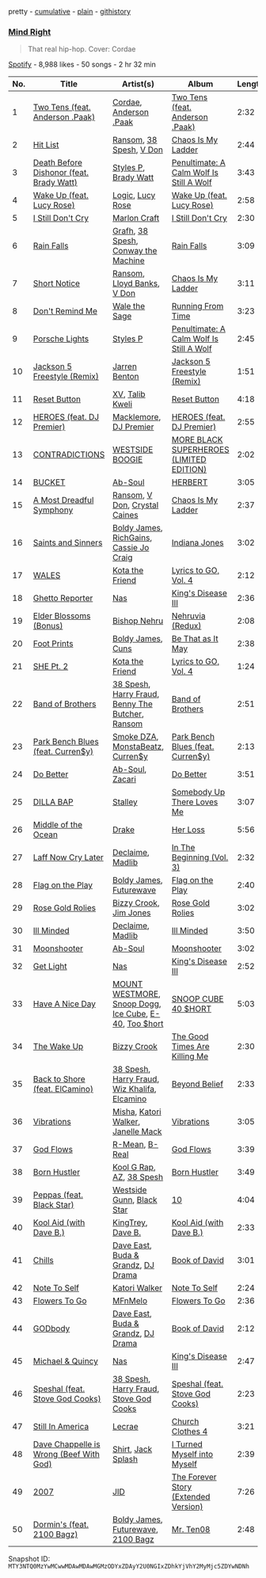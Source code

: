 pretty - [cumulative](/playlists/cumulative/37i9dQZF1DX5hR0J49CmXC.md) - [plain](/playlists/plain/37i9dQZF1DX5hR0J49CmXC) - [githistory](https://github.githistory.xyz/mackorone/spotify-playlist-archive/blob/main/playlists/plain/37i9dQZF1DX5hR0J49CmXC)

### [Mind Right](https://open.spotify.com/playlist/37i9dQZF1DX5hR0J49CmXC)

> That real hip\-hop\. Cover: Cordae

[Spotify](https://open.spotify.com/user/spotify) - 8,988 likes - 50 songs - 2 hr 32 min

| No. | Title | Artist(s) | Album | Length |
|---|---|---|---|---|
| 1 | [Two Tens \(feat\. Anderson .Paak\)](https://open.spotify.com/track/6clDsO8HwhHEgJDDp88VdL) | [Cordae](https://open.spotify.com/artist/0huGjMyP507tBCARyzSkrv), [Anderson .Paak](https://open.spotify.com/artist/3jK9MiCrA42lLAdMGUZpwa) | [Two Tens \(feat\. Anderson .Paak\)](https://open.spotify.com/album/32iVvfIYkmugGRxcTlzYjr) | 2:32 |
| 2 | [Hit List](https://open.spotify.com/track/5ZFtDmpcRHqt3Taf0Ydq05) | [Ransom](https://open.spotify.com/artist/0wZbdAcNn6AjGlNUZek9j4), [38 Spesh](https://open.spotify.com/artist/32cT1WQRSDg4xsReG7eqyT), [V Don](https://open.spotify.com/artist/2uzaOMszD2lvSWPKjaYaTq) | [Chaos Is My Ladder](https://open.spotify.com/album/1PsbJDTsXqrXaC2dIxKypw) | 2:44 |
| 3 | [Death Before Dishonor \(feat\. Brady Watt\)](https://open.spotify.com/track/5mWowhl5lNvvzFd965GNDf) | [Styles P](https://open.spotify.com/artist/2x8KDZdSONA3872CnhaAlX), [Brady Watt](https://open.spotify.com/artist/3zx1v6xCo7VE8vxhhyqr5Y) | [Penultimate: A Calm Wolf Is Still A Wolf](https://open.spotify.com/album/1b2b8GpDk1KVl01TgxuFBI) | 3:43 |
| 4 | [Wake Up \(feat\. Lucy Rose\)](https://open.spotify.com/track/1wea451SlpJfqRy4YVK867) | [Logic](https://open.spotify.com/artist/4xRYI6VqpkE3UwrDrAZL8L), [Lucy Rose](https://open.spotify.com/artist/2uvY5pgdD9t1CZ5zMNw1rl) | [Wake Up \(feat\. Lucy Rose\)](https://open.spotify.com/album/15lStGFq624eLO5FMmLp2j) | 2:58 |
| 5 | [I Still Don't Cry](https://open.spotify.com/track/0FOD0Km83V9o5SZTbbVmzL) | [Marlon Craft](https://open.spotify.com/artist/7MigDh04CCntQbsBvugEmb) | [I Still Don't Cry](https://open.spotify.com/album/1tvHEgMEd2E0MMay214y9G) | 2:30 |
| 6 | [Rain Falls](https://open.spotify.com/track/2FXNSDdjyrx855G0WMRTL1) | [Grafh](https://open.spotify.com/artist/4rKPpij2gIDKsZsfjCfk1U), [38 Spesh](https://open.spotify.com/artist/32cT1WQRSDg4xsReG7eqyT), [Conway the Machine](https://open.spotify.com/artist/67gqUXxHedeUGDTxwBzdjS) | [Rain Falls](https://open.spotify.com/album/4IU6tIFCwMuHk5f0CYEhSI) | 3:09 |
| 7 | [Short Notice](https://open.spotify.com/track/2ncqpYJvmzIPAajiRzBzn3) | [Ransom](https://open.spotify.com/artist/0wZbdAcNn6AjGlNUZek9j4), [Lloyd Banks](https://open.spotify.com/artist/3vDUJHQtqT3jFRZ2ECXDTi), [V Don](https://open.spotify.com/artist/2uzaOMszD2lvSWPKjaYaTq) | [Chaos Is My Ladder](https://open.spotify.com/album/1PsbJDTsXqrXaC2dIxKypw) | 3:11 |
| 8 | [Don't Remind Me](https://open.spotify.com/track/55KBOq8fdOWrYWYWBCKxLh) | [Wale the Sage](https://open.spotify.com/artist/4alndwWPbM9ApMYLjg19oD) | [Running From Time](https://open.spotify.com/album/38KIbLeS8hv57czsB0REq7) | 3:23 |
| 9 | [Porsche Lights](https://open.spotify.com/track/3pCVonu1qfrDepmvGRXnfj) | [Styles P](https://open.spotify.com/artist/2x8KDZdSONA3872CnhaAlX) | [Penultimate: A Calm Wolf Is Still A Wolf](https://open.spotify.com/album/1b2b8GpDk1KVl01TgxuFBI) | 2:45 |
| 10 | [Jackson 5 Freestyle \(Remix\)](https://open.spotify.com/track/4xhr1cyNekBKc9RtTAuHBY) | [Jarren Benton](https://open.spotify.com/artist/5YI7PJwny5JsO7djczHwhP) | [Jackson 5 Freestyle \(Remix\)](https://open.spotify.com/album/3aXxfzd3tsAV9YVdmd5Up8) | 1:51 |
| 11 | [Reset Button](https://open.spotify.com/track/0SHUhh6O4qhuJjOgw1wx0R) | [XV](https://open.spotify.com/artist/4GKRKf0FAK4nLtmL3u3JQ9), [Talib Kweli](https://open.spotify.com/artist/0lEssBAxQl2In4RpaB1C2Y) | [Reset Button](https://open.spotify.com/album/7dcpBAKCbSsnLpTAba717O) | 4:18 |
| 12 | [HEROES \(feat\. DJ Premier\)](https://open.spotify.com/track/75RQYCt0aVJrk1QXgwOS32) | [Macklemore](https://open.spotify.com/artist/3JhNCzhSMTxs9WLGJJxWOY), [DJ Premier](https://open.spotify.com/artist/6GEykX11lQqp92UVOQQCC7) | [HEROES \(feat\. DJ Premier\)](https://open.spotify.com/album/35b56rQm3FwWF6wGy03dbI) | 2:55 |
| 13 | [CONTRADICTIONS](https://open.spotify.com/track/11gnrvlVKpGudOeoUyUPiL) | [WESTSIDE BOOGIE](https://open.spotify.com/artist/5usbqiU7sjvszjWecANDL6) | [MORE BLACK SUPERHEROES \(LIMITED EDITION\)](https://open.spotify.com/album/35kiMt5W98OpChFv4B16oF) | 2:02 |
| 14 | [BUCKET](https://open.spotify.com/track/4BvKJxXLY9pJPMvh14ixhw) | [Ab\-Soul](https://open.spotify.com/artist/0g9vAlRPK9Gt3FKCekk4TW) | [HERBERT](https://open.spotify.com/album/1hNzs6WR8UbUsAkyr4jXEO) | 3:05 |
| 15 | [A Most Dreadful Symphony](https://open.spotify.com/track/0UYRaTiNTL5F8tAFQ8Du91) | [Ransom](https://open.spotify.com/artist/0wZbdAcNn6AjGlNUZek9j4), [V Don](https://open.spotify.com/artist/2uzaOMszD2lvSWPKjaYaTq), [Crystal Caines](https://open.spotify.com/artist/5QNT3OFrqUABwC5aSJkKPd) | [Chaos Is My Ladder](https://open.spotify.com/album/1PsbJDTsXqrXaC2dIxKypw) | 2:37 |
| 16 | [Saints and Sinners](https://open.spotify.com/track/27coQy1sDtTU96CY9SMPxm) | [Boldy James](https://open.spotify.com/artist/4fpwOzxFRMVGfd197dKIdY), [RichGains](https://open.spotify.com/artist/2jmNddoRXuXqJgvaHASbNK), [Cassie Jo Craig](https://open.spotify.com/artist/71kmWtFiVDIwirwZhgCGlV) | [Indiana Jones](https://open.spotify.com/album/1XO6GVqyUmy3AVOclmVoO3) | 3:02 |
| 17 | [WALES](https://open.spotify.com/track/5JdUey8Lr6kbSXRKDDWtQy) | [Kota the Friend](https://open.spotify.com/artist/2AfU5LYBVCiCtuCCfM7uVX) | [Lyrics to GO, Vol\. 4](https://open.spotify.com/album/0E6Fb92KU7h8jRdHfZxNm3) | 2:12 |
| 18 | [Ghetto Reporter](https://open.spotify.com/track/0qHXyED9mnRk3DnXowUe6Y) | [Nas](https://open.spotify.com/artist/20qISvAhX20dpIbOOzGK3q) | [King's Disease III](https://open.spotify.com/album/3vQuGKQJMfdXmkjRKqUesk) | 2:36 |
| 19 | [Elder Blossoms \(Bonus\)](https://open.spotify.com/track/4qJk0NpRWAlnh9RiDc6uuw) | [Bishop Nehru](https://open.spotify.com/artist/1b5fazYV5ecKkQHKTlwLG8) | [Nehruvia \(Redux\)](https://open.spotify.com/album/6VdsJfEWJFVswqKFC1vu4Z) | 2:08 |
| 20 | [Foot Prints](https://open.spotify.com/track/05bBn97ouEWSy4rcToF67T) | [Boldy James](https://open.spotify.com/artist/4fpwOzxFRMVGfd197dKIdY), [Cuns](https://open.spotify.com/artist/440Df17wTGxtbFirxmW5l3) | [Be That as It May](https://open.spotify.com/album/7dSRveh6MB42PvHphZfgPY) | 2:38 |
| 21 | [SHE Pt\. 2](https://open.spotify.com/track/4QxxZXnLWDWcU2JVi1Kzv5) | [Kota the Friend](https://open.spotify.com/artist/2AfU5LYBVCiCtuCCfM7uVX) | [Lyrics to GO, Vol\. 4](https://open.spotify.com/album/0E6Fb92KU7h8jRdHfZxNm3) | 1:24 |
| 22 | [Band of Brothers](https://open.spotify.com/track/4UY8uzghtixlMhFR4JFqzF) | [38 Spesh](https://open.spotify.com/artist/32cT1WQRSDg4xsReG7eqyT), [Harry Fraud](https://open.spotify.com/artist/37ASGd4rWpHjuVonnYAN6S), [Benny The Butcher](https://open.spotify.com/artist/5Matrg5du62bXwer29cU5T), [Ransom](https://open.spotify.com/artist/0wZbdAcNn6AjGlNUZek9j4) | [Band of Brothers](https://open.spotify.com/album/2OwdxUvQBCjolqKBZYXI0v) | 2:51 |
| 23 | [Park Bench Blues \(feat\. Curren$y\)](https://open.spotify.com/track/4kh3n9otS9ITMUItdDyi8z) | [Smoke DZA](https://open.spotify.com/artist/3kf0gOpxWtkyeMNJVDQPtd), [MonstaBeatz](https://open.spotify.com/artist/6HySifT1vTrgLx6Og9BqPu), [Curren$y](https://open.spotify.com/artist/6X8WdFjrNhXATMDSs26aCc) | [Park Bench Blues \(feat\. Curren$y\)](https://open.spotify.com/album/2qee44vmrcczNqBuMv4Jf1) | 2:13 |
| 24 | [Do Better](https://open.spotify.com/track/06kBwptOYkGn1xL5XvtsRT) | [Ab\-Soul](https://open.spotify.com/artist/0g9vAlRPK9Gt3FKCekk4TW), [Zacari](https://open.spotify.com/artist/3qBKjEOanahMxlRojwCzhI) | [Do Better](https://open.spotify.com/album/4XhdHEPifvpnVUa4S33548) | 3:51 |
| 25 | [DILLA BAP](https://open.spotify.com/track/5CzilSE4MP5p8eUa15rd1V) | [Stalley](https://open.spotify.com/artist/1wUmdemiR9Dxw8A2el365A) | [Somebody Up There Loves Me](https://open.spotify.com/album/6U0Hys1jBHL30PSbqWY7wE) | 3:07 |
| 26 | [Middle of the Ocean](https://open.spotify.com/track/410TZrK18uRjtsTunG14cl) | [Drake](https://open.spotify.com/artist/3TVXtAsR1Inumwj472S9r4) | [Her Loss](https://open.spotify.com/album/5MS3MvWHJ3lOZPLiMxzOU6) | 5:56 |
| 27 | [Laff Now Cry Later](https://open.spotify.com/track/5PAqd79gMDiICGSGaP3rRh) | [Declaime](https://open.spotify.com/artist/0IWhrIU65vvKiggTlWKDZw), [Madlib](https://open.spotify.com/artist/5LhTec3c7dcqBvpLRWbMcf) | [In The Beginning \(Vol\. 3\)](https://open.spotify.com/album/3TUzdmLEshrvjPw9zsUbtu) | 2:32 |
| 28 | [Flag on the Play](https://open.spotify.com/track/5XbnkjcSa8TY535pP633fL) | [Boldy James](https://open.spotify.com/artist/4fpwOzxFRMVGfd197dKIdY), [Futurewave](https://open.spotify.com/artist/4i9PacC5mAjVi8DzWcpmxz) | [Flag on the Play](https://open.spotify.com/album/0S2t8ZaN7pKejn2oljIrGA) | 2:40 |
| 29 | [Rose Gold Rolies](https://open.spotify.com/track/5fmAEJamWlGXAVu7K1pLuR) | [Bizzy Crook](https://open.spotify.com/artist/3IE9OtMFMZFj8CEgflFlPw), [Jim Jones](https://open.spotify.com/artist/6AMa1VFQ7qCi61tCRtVWXe) | [Rose Gold Rolies](https://open.spotify.com/album/3hGD5PvepQpxtVypyIPaJl) | 3:02 |
| 30 | [Ill Minded](https://open.spotify.com/track/2bq2G9ItTuirfmd0ZDzEuf) | [Declaime](https://open.spotify.com/artist/0IWhrIU65vvKiggTlWKDZw), [Madlib](https://open.spotify.com/artist/5LhTec3c7dcqBvpLRWbMcf) | [Ill Minded](https://open.spotify.com/album/0mLsPLDJeEuD8CPK2WtM08) | 3:50 |
| 31 | [Moonshooter](https://open.spotify.com/track/4Js5w5HGoSdv7O79RmmEXr) | [Ab\-Soul](https://open.spotify.com/artist/0g9vAlRPK9Gt3FKCekk4TW) | [Moonshooter](https://open.spotify.com/album/0e59aDltSERCndLyQwiBlb) | 3:02 |
| 32 | [Get Light](https://open.spotify.com/track/3iuBfAec9qN2UylQv9NcKR) | [Nas](https://open.spotify.com/artist/20qISvAhX20dpIbOOzGK3q) | [King's Disease III](https://open.spotify.com/album/3vQuGKQJMfdXmkjRKqUesk) | 2:52 |
| 33 | [Have A Nice Day](https://open.spotify.com/track/1H3iFlT3jKjcD92ut8LnHT) | [MOUNT WESTMORE](https://open.spotify.com/artist/3DELNHPLdJgXkDHOTt3ok8), [Snoop Dogg](https://open.spotify.com/artist/7hJcb9fa4alzcOq3EaNPoG), [Ice Cube](https://open.spotify.com/artist/3Mcii5XWf6E0lrY3Uky4cA), [E\-40](https://open.spotify.com/artist/3crnzLy8R4lVwaigKEOz7V), [Too $hort](https://open.spotify.com/artist/4sb7rZNN93BSS6Gqgepo4v) | [SNOOP CUBE 40 $HORT](https://open.spotify.com/album/5G9QOLi5KSYTuZoMpJMa2e) | 5:03 |
| 34 | [The Wake Up](https://open.spotify.com/track/42EY1OgRiaP4ZwnRAj5B0r) | [Bizzy Crook](https://open.spotify.com/artist/3IE9OtMFMZFj8CEgflFlPw) | [The Good Times Are Killing Me](https://open.spotify.com/album/27EfRDGVVDFjVr7NjFOqR3) | 2:30 |
| 35 | [Back to Shore \(feat\. ElCamino\)](https://open.spotify.com/track/6tyChhfP6Zz6PhCh5FdvRh) | [38 Spesh](https://open.spotify.com/artist/32cT1WQRSDg4xsReG7eqyT), [Harry Fraud](https://open.spotify.com/artist/37ASGd4rWpHjuVonnYAN6S), [Wiz Khalifa](https://open.spotify.com/artist/137W8MRPWKqSmrBGDBFSop), [Elcamino](https://open.spotify.com/artist/54jJabxN5Xa0aMGK4mYdVg) | [Beyond Belief](https://open.spotify.com/album/4sUrlfdr2MBqd2RU9hWEBS) | 2:33 |
| 36 | [Vibrations](https://open.spotify.com/track/3KyCfeOOVemk6c1vF8Qjo7) | [Misha](https://open.spotify.com/artist/4dPYdHTBZATnTYABJ39sY7), [Katori Walker](https://open.spotify.com/artist/2ODTjg0iTHX1QxBeRNI6nT), [Janelle Mack](https://open.spotify.com/artist/2mCwOD5MZz4P7nOuYiVmEQ) | [Vibrations](https://open.spotify.com/album/7mn48TUp1KTgkLvmikp4gG) | 3:05 |
| 37 | [God Flows](https://open.spotify.com/track/14wrStF74l3HwpvgIMyCPU) | [R\-Mean](https://open.spotify.com/artist/4QE3ZjcqH5AIJ3o2tTzDXP), [B\-Real](https://open.spotify.com/artist/2LiWxiQzuD9nmWQ6NCA8Gd) | [God Flows](https://open.spotify.com/album/7ERW7lfTmuvNvgCLOqjZpY) | 3:39 |
| 38 | [Born Hustler](https://open.spotify.com/track/0Riib1E5Ru66C0RnJSFLcK) | [Kool G Rap](https://open.spotify.com/artist/099tLNCZZvtjC7myKD0mFp), [AZ](https://open.spotify.com/artist/7HqrSDuI9lHuH1CDismTFg), [38 Spesh](https://open.spotify.com/artist/32cT1WQRSDg4xsReG7eqyT) | [Born Hustler](https://open.spotify.com/album/0czvcUdIkXYGeoyETuGeOC) | 3:49 |
| 39 | [Peppas \(feat\. Black Star\)](https://open.spotify.com/track/0bKg2V6xY47U5UCU7QuoAX) | [Westside Gunn](https://open.spotify.com/artist/0ABk515kENDyATUdpCKVfW), [Black Star](https://open.spotify.com/artist/67ei8ib6PLT1w3OkhIb4fB) | [10](https://open.spotify.com/album/138M0lORis5tDxurpIbd7V) | 4:04 |
| 40 | [Kool Aid \(with Dave B.\)](https://open.spotify.com/track/1spizWhedqBEs55T7UQghA) | [KingTrey](https://open.spotify.com/artist/5dMrRJRJsvS36Mp8u2i7kv), [Dave B.](https://open.spotify.com/artist/5bfqwcEcRrMhtY9smw3IeJ) | [Kool Aid \(with Dave B.\)](https://open.spotify.com/album/0X9qmf9HWtI4PRMNYGByjR) | 2:33 |
| 41 | [Chills](https://open.spotify.com/track/2mx7KsvHjcX60LndPpaP3I) | [Dave East](https://open.spotify.com/artist/7e10JUMF7MJmmwYpnTSMI5), [Buda & Grandz](https://open.spotify.com/artist/31LbQp39nE6K73prF65Rj3), [DJ Drama](https://open.spotify.com/artist/5oNgAs7j5XcBMzWv3HAnHG) | [Book of David](https://open.spotify.com/album/0TCbEBrufEVNfgThlJooIo) | 3:01 |
| 42 | [Note To Self](https://open.spotify.com/track/3d7aL2Z4Ovrwei3wevMEIt) | [Katori Walker](https://open.spotify.com/artist/2ODTjg0iTHX1QxBeRNI6nT) | [Note To Self](https://open.spotify.com/album/6cRRJmCi1WIvTSEBmrjj6j) | 2:24 |
| 43 | [Flowers To Go](https://open.spotify.com/track/0BE0kQKawB7F8Ok2pOdSvt) | [MFnMelo](https://open.spotify.com/artist/7auVoAwdrloWdyKULVOauu) | [Flowers To Go](https://open.spotify.com/album/0E0MaqO6gmxTYspn86Zszr) | 2:36 |
| 44 | [GODbody](https://open.spotify.com/track/2J5kZDuqbaefjmiYikVQJH) | [Dave East](https://open.spotify.com/artist/7e10JUMF7MJmmwYpnTSMI5), [Buda & Grandz](https://open.spotify.com/artist/31LbQp39nE6K73prF65Rj3), [DJ Drama](https://open.spotify.com/artist/5oNgAs7j5XcBMzWv3HAnHG) | [Book of David](https://open.spotify.com/album/0TCbEBrufEVNfgThlJooIo) | 2:12 |
| 45 | [Michael & Quincy](https://open.spotify.com/track/5MfCvL6jCTkxPCBQf3OkYH) | [Nas](https://open.spotify.com/artist/20qISvAhX20dpIbOOzGK3q) | [King's Disease III](https://open.spotify.com/album/3vQuGKQJMfdXmkjRKqUesk) | 2:47 |
| 46 | [Speshal \(feat\. Stove God Cooks\)](https://open.spotify.com/track/2PhzrOqMV0j6oNbvSNJXKo) | [38 Spesh](https://open.spotify.com/artist/32cT1WQRSDg4xsReG7eqyT), [Harry Fraud](https://open.spotify.com/artist/37ASGd4rWpHjuVonnYAN6S), [Stove God Cooks](https://open.spotify.com/artist/35fcckhFq2cF2u7hIG0fPv) | [Speshal \(feat\. Stove God Cooks\)](https://open.spotify.com/album/311AVHrevLtAs3OQwCYfEp) | 2:23 |
| 47 | [Still In America](https://open.spotify.com/track/3ZzQQZcaLD8S1IgblayfX6) | [Lecrae](https://open.spotify.com/artist/1CFCsEqKrCyvAFKOATQHiW) | [Church Clothes 4](https://open.spotify.com/album/4GnEecDMWGwbCKsd3KTFny) | 3:21 |
| 48 | [Dave Chappelle is Wrong \(Beef With God\)](https://open.spotify.com/track/7F217Uq61qLs6zkM9dmpzX) | [Shirt](https://open.spotify.com/artist/4e3dkPcyps1LVGvdRcqw6Z), [Jack Splash](https://open.spotify.com/artist/0FWhHIfPV3MjJbmdMws8Tn) | [I Turned Myself into Myself](https://open.spotify.com/album/6tmKZYFGFxsZHgJwTeUERQ) | 2:39 |
| 49 | [2007](https://open.spotify.com/track/6KNNqqLaousABh4LeVhdJ9) | [JID](https://open.spotify.com/artist/6U3ybJ9UHNKEdsH7ktGBZ7) | [The Forever Story \(Extended Version\)](https://open.spotify.com/album/4rJDCELWL0fjdmN9Gn4f4g) | 7:26 |
| 50 | [Dormin's \(feat\. 2100 Bagz\)](https://open.spotify.com/track/44KJ6vZyy2oVzgdAFyUbht) | [Boldy James](https://open.spotify.com/artist/4fpwOzxFRMVGfd197dKIdY), [Futurewave](https://open.spotify.com/artist/4i9PacC5mAjVi8DzWcpmxz), [2100 Bagz](https://open.spotify.com/artist/7JPI5DNZY2GkJ4FHmJzBIL) | [Mr\. Ten08](https://open.spotify.com/album/435IlEi1RnaVcneGSk7UhH) | 2:48 |

Snapshot ID: `MTY3NTQ0MzYwMCwwMDAwMDAwMGMzODYxZDAyY2U0NGIxZDhkYjVhY2MyMjc5ZDYwNDNh`
